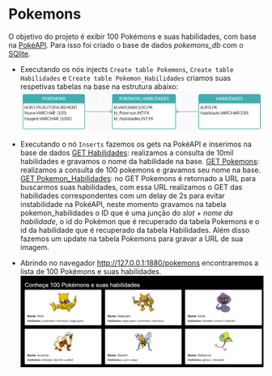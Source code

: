 Pokemons
========
O objetivo do projeto é exibir 100 Pokémons e suas habilidades, com base na [PokéAPI](https://pokeapi.co/).
Para isso foi criado o base de dados *pokemons_db* com o [SQlite](https://flows.nodered.org/node/node-red-node-sqlite).
- Executando os nós injects `Create table Pokemons`, `Create table Habilidades` e `Create table Pokemon_Habilidades` criamos suas respetivas tabelas na base na estrutura abaixo:   
![Diagrama da base de dados](diagrama_banco_dados.png)

- Executando o nó `Inserts` fazemos os gets na PokéAPI e inserimos na base de dados
[GET Habilidades](https://pokeapi.co/api/v2/ability?limit=100000): realizamos a consulta de 10mil habilidades e gravamos o nome da habilidade na base.
[GET Pokemons](https://pokeapi.co/api/v2/pokemon?limit=100): realizamos a consulta de 100 pokemons e gravamos seu nome na base.
[GET Pokemon_Habilidades](https://pokeapi.co/api/v2/ability/7): no GET Pokemons é retornado a URL para buscarmos suas habilidades, com essa URL realizamos o GET das habilidades correspondentes com um delay de 2s para evitar instabilidade na PokéAPI, neste momento gravamos na tabela pokemon_habilidades o ID que é uma junção do *slot* + *nome da habilidade*, o id do Pokémon que é recuperado da tabela Pokemons e o id da habilidade que é recuperado da tabela Habilidades. Além disso fazemos um update na tabela Pokemons para gravar a URL de sua imagem. 

- Abrindo no navegador http://127.0.0.1:1880/pokemons encontraremos a lista de 100 Pokémons e suas habilidades.   
![Diagrama da base de dados](pokemons.png)



